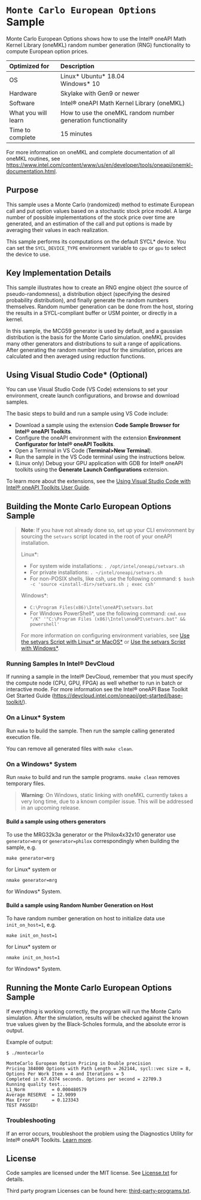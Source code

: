 # `Monte Carlo European Options` Sample

Monte Carlo European Options shows how to use the Intel® oneAPI Math Kernel Library (oneMKL)
random number generation (RNG) functionality to compute European option prices.

| Optimized for       | Description
|:---                 |:---
| OS                  | Linux* Ubuntu* 18.04 <br> Windows* 10
| Hardware            | Skylake with Gen9 or newer
| Software            | Intel® oneAPI Math Kernel Library (oneMKL)
| What you will learn | How to use the oneMKL random number generation functionality
| Time to complete    | 15 minutes

For more information on oneMKL and complete documentation of all oneMKL routines,
see https://www.intel.com/content/www/us/en/developer/tools/oneapi/onemkl-documentation.html.

## Purpose

This sample uses a Monte Carlo (randomized) method to estimate European call and put option values
based on a stochastic stock price model. A large number of possible implementations of the stock
price over time are generated, and an estimation of the call and put options is made by averaging
their values in each realization.

This sample performs its computations on the default SYCL* device. You can set
the `SYCL_DEVICE_TYPE` environment variable to `cpu` or `gpu` to select the device to use.

## Key Implementation Details

This sample illustrates how to create an RNG engine object (the source of pseudo-randomness),
a distribution object (specifying the desired probability distribution), and finally generate
the random numbers themselves. Random number generation can be done from the host,
storing the results in a SYCL-compliant buffer or USM pointer, or directly in a kernel.

In this sample, the MCG59 generator is used by default, and a gaussian distribution
is the basis for the Monte Carlo simulation. oneMKL provides many other generators
and distributions to suit a range of applications. After generating the random number
input for the simulation, prices are calculated and then averaged using reduction functions.

## Using Visual Studio Code* (Optional)

You can use Visual Studio Code (VS Code) extensions to set your environment, create launch configurations,
and browse and download samples.

The basic steps to build and run a sample using VS Code include:
 - Download a sample using the extension **Code Sample Browser for Intel® oneAPI Toolkits**.
 - Configure the oneAPI environment with the extension **Environment Configurator for Intel® oneAPI Toolkits**.
 - Open a Terminal in VS Code (**Terminal>New Terminal**).
 - Run the sample in the VS Code terminal using the instructions below.
 - (Linux only) Debug your GPU application with GDB for Intel® oneAPI toolkits using the **Generate Launch Configurations** extension.

To learn more about the extensions, see the
[Using Visual Studio Code with Intel® oneAPI Toolkits User Guide](https://www.intel.com/content/www/us/en/develop/documentation/using-vs-code-with-intel-oneapi/top.html).

## Building the Monte Carlo European Options Sample
> **Note**: If you have not already done so, set up your CLI
> environment by sourcing  the `setvars` script located in
> the root of your oneAPI installation.
>
> Linux*:
> - For system wide installations: `. /opt/intel/oneapi/setvars.sh`
> - For private installations: `. ~/intel/oneapi/setvars.sh`
> - For non-POSIX shells, like csh, use the following command: `$ bash -c 'source <install-dir>/setvars.sh ; exec csh'`
>
> Windows*:
> - `C:\Program Files(x86)\Intel\oneAPI\setvars.bat`
> - For Windows PowerShell*, use the following command: `cmd.exe "/K" '"C:\Program Files (x86)\Intel\oneAPI\setvars.bat" && powershell'`
>
> For more information on configuring environment variables, see [Use the setvars Script with Linux* or MacOS*](https://www.intel.com/content/www/us/en/develop/documentation/oneapi-programming-guide/top/oneapi-development-environment-setup/use-the-setvars-script-with-linux-or-macos.html) or [Use the setvars Script with Windows*](https://www.intel.com/content/www/us/en/develop/documentation/oneapi-programming-guide/top/oneapi-development-environment-setup/use-the-setvars-script-with-windows.html).

### Running Samples In Intel® DevCloud
If running a sample in the Intel® DevCloud, remember that you must specify the
compute node (CPU, GPU, FPGA) as well whether to run in batch or interactive mode.
For more information see the Intel® oneAPI Base Toolkit Get Started Guide
(https://devcloud.intel.com/oneapi/get-started/base-toolkit/).

### On a Linux* System
Run `make` to build the sample. Then run the sample calling generated execution file.

You can remove all generated files with `make clean`.

### On a Windows* System
Run `nmake` to build and run the sample programs. `nmake clean` removes temporary files.

> **Warning**: On Windows, static linking with oneMKL currently takes a very long time, due to a known compiler issue. This will be addressed in an upcoming release.

#### Build a sample using others generators
To use the MRG32k3a generator or the Philox4x32x10 generator use `generator=mrg`
or `generator=philox` correspondingly when building the sample, e.g.
```
make generator=mrg
```
for Linux* system or

```
nmake generator=mrg
```

for Windows* System.

#### Build a sample using Random Number Generation on Host
To have random number generation on host to initialize data use
`init_on_host=1`, e.g.
```
make init_on_host=1
```
for Linux* system or

```
nmake init_on_host=1
```

for Windows* System.

## Running the Monte Carlo European Options Sample
If everything is working correctly, the program will run the Monte Carlo simulation.
After the simulation, results will be checked against the known true values
given by the Black-Scholes formula, and the absolute error is output.

Example of output:
```
$ ./montecarlo

MonteCarlo European Option Pricing in Double precision
Pricing 384000 Options with Path Length = 262144, sycl::vec size = 8, Options Per Work Item = 4 and Iterations = 5
Completed in 67.6374 seconds. Options per second = 22709.3
Running quality test...
L1_Norm          = 0.000480579
Average RESERVE  = 12.9099
Max Error        = 0.123343
TEST PASSED!

```

### Troubleshooting
If an error occurs, troubleshoot the problem using the Diagnostics Utility for Intel® oneAPI Toolkits.
[Learn more](https://www.intel.com/content/www/us/en/develop/documentation/diagnostic-utility-user-guide/top.html).

## License
Code samples are licensed under the MIT license. See
[License.txt](https://github.com/oneapi-src/oneAPI-samples/blob/master/License.txt) for details.

Third party program Licenses can be found here: [third-party-programs.txt](https://github.com/oneapi-src/oneAPI-samples/blob/master/third-party-programs.txt).
